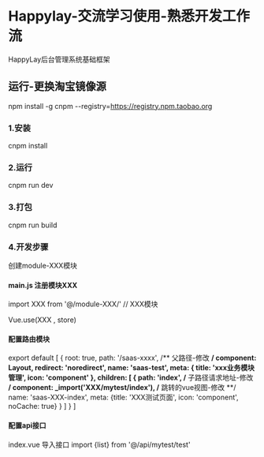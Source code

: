 # Happylay-交流学习使用-熟悉开发工作流

HappyLay后台管理系统基础框架

## 运行-更换淘宝镜像源

npm install -g cnpm --registry=https://registry.npm.taobao.org

### 1.安装

cnpm install

### 2.运行

cnpm run dev

### 3.打包

cnpm run build

### 4.开发步骤
创建module-XXX模块


####  main.js 注册模块XXX 

import  XXX  from '@/module-XXX/' // XXX模块

Vue.use(XXX , store)

####  配置路由模块
export default [
  {
    root: true,
    path: '/saas-xxxx', /** 父路径-修改 **/
    component: Layout,
    redirect: 'noredirect',
    name: 'saas-test',
    meta: {
      title: 'xxx业务模块管理',
      icon: 'component'
    },
    children: [
      {
        path: 'index', /** 子路径请求地址-修改  **/
        component: _import('XXX/mytest/index'), /** 跳转的vue视图-修改 **/
        name: 'saas-XXX-index',
        meta: {title: 'XXX测试页面', icon: 'component', noCache: true}
      }
    ]
  }
]

####  配置api接口
index.vue 导入接口
import {list} from '@/api/mytest/test'
